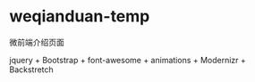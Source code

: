 # weqianduan-temp
微前端介绍页面

jquery + Bootstrap + font-awesome + animations + Modernizr + Backstretch 
